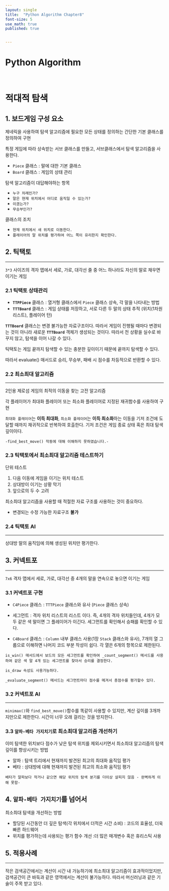 ```yaml
---
layout: single
title:  "Python Algorithm Chapter8"
font-size: 5
use_math: true
published: true


---
```

# Python Algorithm

<br/>

# **적대적 탐색**


## **1. 보드게임 구성 요소**


제네릭을 사용하여 탐색 알고리즘에 필요한 모든 상태를 정의하는 간단한 기본 클래스를 정의하여 구현

특정 게임에 따라 상속받는 서브 클래스를 만들고, 서브클래스에서 탐색 알고리즘을 사용한다.

* `Piece` 클래스 : 말에 대한 기본 클래스
* `Board` 클래스 : 게임의 상태 관리


탐색 알고리즘이 대답해야하는 항목
* `누구 차례인가?`
* `말은 현재 위치에서 어디로 움직일 수 있는가?`
* `이겼는가?`
* `무승부인가?`

클래스의 조치
* `현재 위치에서 새 위치로 이동한다.`
* `플레이어의 말 위치를 평가하여 어느 쪽이 유리한지 확인한다.`


## **2. 틱택토**
---
`3*3` 사이즈의 격자 맵에서 세로, 가로, 대각선 줄 중 어느 하나라도 자신의 말로 채우면 이기는 게임


### **2.1 틱택토 상태관리**


* **`TTPPiece`** 클래스 : 열거형 클래스에서 `Piece` 클래스 상속, 각 말을 나타내는 방법
* **`TTTBoard`** 클래스 : 게임 상태를 저장하고, 서로 다른 두 말의 상태 추적 (위치(1차원리스트), 플레이어 턴)

**`TTTBoard`** 클래스는 변경 불가능한 자료구조이다. 따라서 게임이 진행될 때마다 변경되는 것이 아니라 새로운 **`TTTBoard`** 객체가 생성되는 것이다. 따라서 전 상황을 실수로 바꾸지 않고, 탐색을 이어 나갈 수 있다.

틱택토는 게임 끝까지 탐색할 수 있는 충분한 깊이이기 때문에 끝까지 탐색할 수 있다.

따라서 evaluate() 매서드로 승리, 무승부, 패배 시 점수를 차등적으로 반환할 수 있다.

### **2.2 최소최대 알고리즘**
---
2인용 제로섬 게임의 최적의 이동을 찾는 고전 알고리즘


각 플레이어가 최대화 플레이어 또는 최소화 플레이어로 지정된 재귀함수를 사용하여 구현

`최대화 플레이어`는 **이득 최대화**, `최소화 플레이어`는 **이득 최소화**하는 이동을 기저 조건에 도달할 때까지 재귀적으로 반복하여 호출한다. 기저 조건은 게임 종료 상태 혹은 최대 탐색 깊이이다. 

`-find_best_move() 작동에 대해 이해하지 못하였습니다.-`

### **2.3 틱택토에서 최소최대 알고리즘 테스트하기**

단위 테스트

1. 다음 이동에 게임을 이기는 위치 테스트
2. 상대방이 이기는 상황 막기
3. 앞으로의 두 수 고려

최소최대 알고리즘을 사용할 때 적절한 자료 구조를 사용하는 것이 중요하다.

* 변경되는 수정 가능한 자료구조 **불가** 

### **2.4 틱택토 AI**
---
상대방 말의 움직임에 의해 생성된 위치만 평가한다.

## **3. 커넥트포**
---
`7x6` 격자 맵에서 세로, 가로, 대각선 중 4개의 말을 연속으로 놓으면 이기는 게임

### **3.1 커넥트포 구현**

* `C4Piece` 클래스 : `TTTPiece` 클래스와 유사 (`Piece` 클래스 상속)

* 세그먼트 : 격자 위치 리스트의 리스트 이다. 즉, 4개의 격자 위치들인데, 4개가 모두 같은 색 말이면 그 플레이어가 이긴다. 세그먼트를 확인해서 승패를 확인할 수 있다.

* `C4Board` 클래스 : `Column` 내부 클래스 사용(1장 `Stack` 클래스와 유사), 7개의 열 그룹으로 이해하면 나머지 코드 부분 작성이 쉽다. 각 열은 6개의 항목으로 제한된다.

`is_win() 매서드에서 보드의 모든 세그먼트를 확인하여 _count_segment() 메서드를 사용하여 같은 색 말 4개 있는 세그먼트를 찾아서 승리를 결정한다.`

`is_draw 속성도 사용가능하다.`

`_evaluate_segment() 메서드는 세그먼트마다 점수를 메겨서 총점수를 평가할수 있다.`

### **3.2 커넥트포 AI**
---
`minimax()`와 `find_best_move()`함수를 똑같이 사용할 수 있지만, 계산 깊이를 3개까지만으로 제한한다. 시간이 너무 오래 걸리는 것을 방지한다.

### **3.3 `알파-베타 가지치기`로 최소최대 알고리즘 개선하기**

이미 탐색한 위치보다 점수가 낮은 탐색 위치를 제외시키면서 최소최대 알고리즘의 탐색 깊이를 향상시키는 방법


* 알파 : 탐색 트리에서 현재까지 발견된 최고의 최대화 움직임 평가
* 베타 : 상대방에 대해 현재까지 발견된 최고의 최소화 움직임 평가

`베타가 알파보다 작거나 같으면 해당 위치의 탐색 분기를 더이상 살피지 않음 - 완벽하게 이해 못함-`

## **4. `알파-베타 가지치기`를 넘어서**

최소최대 탐색을 개선하는 방법
* 할당된 시간동안 더 깊은 탐색(각 위치에서 더적은 시간 소비) : 코드의 효율성, 더욱 빠른 하드웨어 
* 위치를 평가하는데 사용되는 평가 함수 개선 :더 많은 매개변수 혹은 휴리스틱 사용


## **5. 적용사례**
---
작은 검색공간에서는 계산이 시간 내 가능하기에 최소최대 알고리즘이 효과적이었지만, 검색공간이 큰 바둑과 같은 영역에서는 계산이 불가능하다. 따라서 머신러닝과 같은 기술이 주목 받고 있다.
